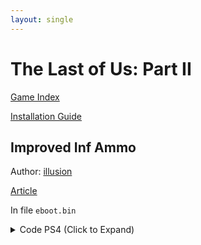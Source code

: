 ```yaml
---
layout: single
---
```


# The Last of Us: Part II

[Game Index](/patch/#ps4)

[Installation Guide](https://illusion0001.github.io/install-instructions/)

## Improved Inf Ammo

Author: [illusion](https://twitter.com/illusion0002)

[Article](https://illusion0001.github.io/cheatcodes/2021/03/20/t2-silencer-cheat/)

In file `eboot.bin`

<details>
<summary>Code PS4 (Click to Expand)</summary>

{% highlight none %}
1.07

41 ff 8e 14 08 00 00 4c 89 f7

67 67 e8 32 53 e2 ff 4c 89 f7

55 48 89 e5 41 57 41 56 41 55 41 54 53 50 49 89 f6 e8 ea 0d de 00 48 8d 15 ab 01 5d 01 be 10 00

48 8b 05 19 30 36 02 80 3d e3 a6 1a 02 00 80 b8 ac 43 00 00 00 75 07 41 ff 8e 14 08 00 00 c3 00
{% endhighlight %}

</details>
